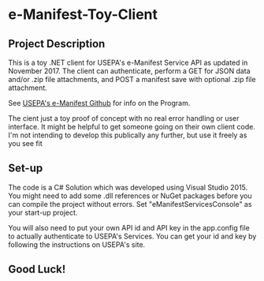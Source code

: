 # e-Manifest-Toy-Client
## Project Description
This is a toy .NET client for USEPA's e-Manifest Service API as updated in November 2017.  The client can authenticate, perform a GET for JSON data and/or .zip file attachments, and POST a manifest save with optional .zip file attachment.

See [USEPA's e-Manifest Github](https://github.com/USEPA/e-manifest) for info on the Program.

The cient just a toy proof of concept with no real error handling or user interface.  It might be helpful to get someone going on their own client code. I'm not intending to develop this publically any further, but use it freely as you see fit

## Set-up

The code is a C# Solution which was developed using Visual Studio 2015.  You might need to add some .dll references or NuGet packages before you can compile the project without errors.  Set "eManifestServicesConsole" as your start-up project.

You will also need to put your own API id and API key in the app.config file to actually authenticate to USEPA's Services.  You can get your id and key by following the instructions on USEPA's site.


## Good Luck!

